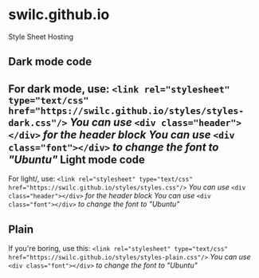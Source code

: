 # swilc.github.io
Style Sheet Hosting

Dark mode code
----
  For dark mode, use:
  `<link rel="stylesheet" type="text/css" href="https://swilc.github.io/styles/styles-dark.css"/>`
   _You can use_ 
   `<div class="header"></div>` 
   _for the header block_
   _You can use_ 
   `<div class="font"></div>` 
   _to change the font to "Ubuntu"_
Light mode code
----
  For light/, use:
  `<link rel="stylesheet" type="text/css" href="https://swilc.github.io/styles/styles.css"/>`
    _You can use_ 
    `<div class="header"></div>` 
    _for the header block_
    _You can use_ 
    `<div class="font"></div>` 
    _to change the font to "Ubuntu"_

Plain
----
  If you're boring, use this:
  `<link rel="stylesheet" type="text/css" href="https://swilc.github.io/styles/styles-plain.css"/>`
    _You can use_ 
    `<div class="font"></div>` 
    _to change the font to "Ubuntu"_
